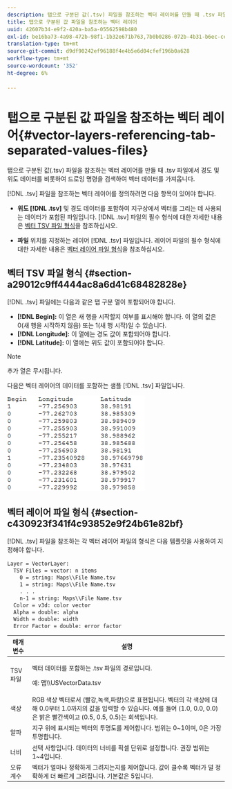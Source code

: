```yaml
---
description: 탭으로 구분된 값(.tsv) 파일을 참조하는 벡터 레이어를 만들 때 .tsv 파일에서 경도 및 위도 데이터를 비롯하여 드로잉 명령을 검색하여 벡터 데이터를 가져옵니다.
title: 탭으로 구분된 값 파일을 참조하는 벡터 레이어
uuid: 42607b34-e9f2-420a-ba5a-05562598b480
exl-id: be16ba73-4a98-472b-98f1-1b32e671b763,7b0b0286-072b-4b31-b6ec-ced322da5236
translation-type: tm+mt
source-git-commit: d9df90242ef96188f4e4b5e6d04cfef196b0a628
workflow-type: tm+mt
source-wordcount: '352'
ht-degree: 6%

---
```


# 탭으로 구분된 값 파일을 참조하는 벡터 레이어{#vector-layers-referencing-tab-separated-values-files}

탭으로 구분된 값(.tsv) 파일을 참조하는 벡터 레이어를 만들 때 .tsv 파일에서 경도 및 위도 데이터를 비롯하여 드로잉 명령을 검색하여 벡터 데이터를 가져옵니다.

[!DNL .tsv] 파일을 참조하는 벡터 레이어를 정의하려면 다음 항목이 있어야 합니다.

* **위도  [!DNL .tsv]** 및 경도 데이터를 포함하여 지구상에서 벡터를 그리는 데 사용되는 데이터가 포함된 파일입니다. [!DNL .tsv] 파일의 필수 형식에 대한 자세한 내용은 [벡터 TSV 파일 형식](../../../../home/c-geo-oview/c-wk-img-lyrs/c-wk-vctr-lyrs/c-tab-sep-val-files.md#section-a29012c9ff4444ac8a6d41c68482828e)을 참조하십시오.

* **파일** 위치를 지정하는 레이어  [!DNL .tsv] 파일입니다. 레이어 파일의 필수 형식에 대한 자세한 내용은 [벡터 레이어 파일 형식](../../../../home/c-geo-oview/c-wk-img-lyrs/c-wk-vctr-lyrs/c-tab-sep-val-files.md#section-c430923f341f4c93852e9f24b61e82bf)을 참조하십시오.

## 벡터 TSV 파일 형식 {#section-a29012c9ff4444ac8a6d41c68482828e}

[!DNL .tsv] 파일에는 다음과 같은 탭 구분 열이 포함되어야 합니다.

* **[!DNL Begin]:** 이 열은 새 행을 시작할지 여부를 표시해야 합니다. 이 열의 값은 0(새 행을 시작하지 않음) 또는 1(새 행 시작)일 수 있습니다.
* **[!DNL Longitude]:** 이 열에는 경도 값이 포함되어야 합니다.
* **[!DNL Latitude]:** 이 열에는 위도 값이 포함되어야 합니다.

>[!NOTE]
>
>추가 열은 무시됩니다.

다음은 벡터 레이어의 데이터를 포함하는 샘플 [!DNL .tsv] 파일입니다.

![](assets/tsv_vectorlayer.png)

## 벡터 레이어 파일 형식 {#section-c430923f341f4c93852e9f24b61e82bf}

[!DNL .tsv] 파일을 참조하는 각 벡터 레이어 파일의 형식은 다음 템플릿을 사용하여 지정해야 합니다.

```
Layer = VectorLayer:
  TSV Files = vector: n items
    0 = string: Maps\\File Name.tsv
    1 = string: Maps\\File Name.tsv
    . . .
    n-1 = string: Maps\\File Name.tsv
  Color = v3d: color vector
  Alpha = double: alpha
  Width = double: width
  Error Factor = double: error factor
```

<table id="table_152F73536AB9403AB43854B81D6A9A15"> 
 <thead> 
  <tr> 
   <th colname="col1" class="entry"> 매개 변수 </th> 
   <th colname="col2" class="entry"> 설명 </th> 
  </tr> 
 </thead>
 <tbody> 
  <tr> 
   <td colname="col1"> TSV 파일 </td> 
   <td colname="col2"> <p>벡터 데이터를 포함하는 <span class="filepath"> .tsv</span> 파일의 경로입니다. </p> <p>예:<span class="filepath"> 맵\\USVectorData.tsv</span> </p> </td> 
  </tr> 
  <tr> 
   <td colname="col1"> 색상 </td> 
   <td colname="col2"> RGB 색상 벡터로서 (빨강,녹색,파랑)으로 표현됩니다. 벡터의 각 색상에 대해 0.0부터 1.0까지의 값을 입력할 수 있습니다. 예를 들어 (1.0, 0.0, 0.0)은 밝은 빨간색이고 (0.5, 0.5, 0.5)는 회색입니다. </td> 
  </tr> 
  <tr> 
   <td colname="col1"> 알파 </td> 
   <td colname="col2"> 지구 위에 표시되는 벡터의 투명도를 제어합니다. 범위는 0~1이며, 0은 가장 투명합니다. </td> 
  </tr> 
  <tr> 
   <td colname="col1"> 너비 </td> 
   <td colname="col2"> 선택 사항입니다. 데이터의 너비를 픽셀 단위로 설정합니다. 권장 범위는 1~4입니다. </td> 
  </tr> 
  <tr> 
   <td colname="col1"> 오류 계수 </td> 
   <td colname="col2"> 벡터가 얼마나 정확하게 그려지는지를 제어합니다. 값이 클수록 벡터가 덜 정확하게 더 빠르게 그려집니다. 기본값은 5입니다. </td> 
  </tr> 
 </tbody> 
</table>
